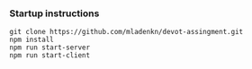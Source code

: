 ### Startup instructions
    git clone https://github.com/mladenkn/devot-assingment.git
    npm install
    npm run start-server
    npm run start-client
